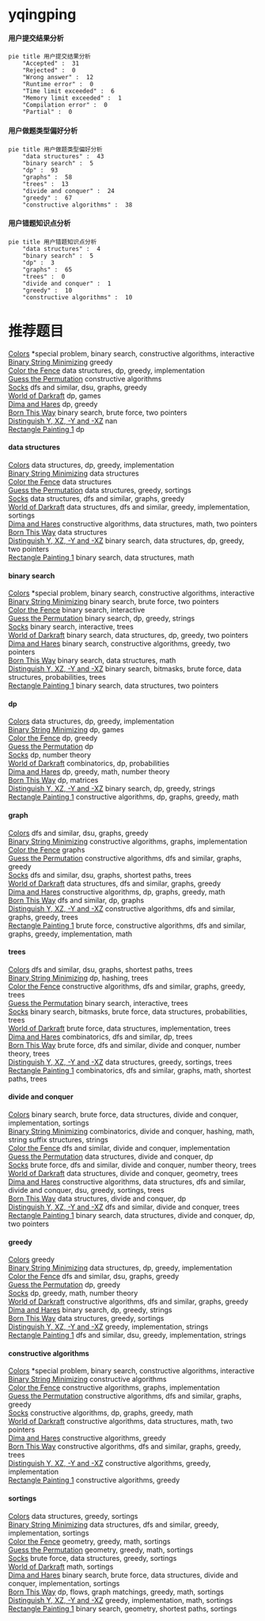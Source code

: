 # yqingping
<!-- tabs:start -->
#### **用户提交结果分析**

```mermaid
pie title 用户提交结果分析
    "Accepted" :  31
    "Rejected" :  0
    "Wrong answer" :  12
    "Runtime error" :  0
    "Time limit exceeded" :  6
    "Memory limit exceeded" :  1
    "Compilation error" :  0
    "Partial" :  0
```
#### **用户做题类型偏好分析**

```mermaid
pie title 用户做题类型偏好分析
    "data structures" :  43
    "binary search" :  5
    "dp" :  93
    "graphs" :  58
    "trees" :  13
    "divide and conquer" :  24
    "greedy" :  67
    "constructive algorithms" :  38
```
#### **用户错题知识点分析**

```mermaid
pie title 用户错题知识点分析
    "data structures" :  4
    "binary search" :  5
    "dp" :  3
    "graphs" :  65
    "trees" :  0
    "divide and conquer" :  1
    "greedy" :  10
    "constructive algorithms" :  10
```
<!-- tabs:end -->
# 推荐题目
[Colors](http://codeforces.com/problemset/problem/1386/A)		*special problem,
                        binary search,
                        constructive algorithms,
                        interactive		  
[Binary String Minimizing](https://codeforces.com/contest/1432/problem/E)		greedy		  
[Color the Fence](http://codeforces.com/problemset/problem/349/B)		data structures,
                        dp,
                        greedy,
                        implementation		  
[Guess the Permutation](http://codeforces.com/problemset/problem/618/B)		constructive algorithms		  
[Socks](http://codeforces.com/problemset/problem/731/C)		dfs and similar,
                        dsu,
                        graphs,
                        greedy		  
[World of Darkraft](http://codeforces.com/problemset/problem/138/D)		dp,
                        games		  
[Dima and Hares](http://codeforces.com/problemset/problem/358/D)		dp,
                        greedy		  
[Born This Way](http://codeforces.com/problemset/problem/1148/B)		binary search,
                        brute force,
                        two pointers		  
[Distinguish Y, XZ, -Y and -XZ](http://codeforces.com/problemset/problem/1357/A7)		nan		  
[Rectangle Painting 1](https://codeforces.com/contest/1199/problem/F)		dp		  
<!-- tabs:start -->
#### **data structures**
[Colors](http://codeforces.com/problemset/problem/349/B)		data structures,
                        dp,
                        greedy,
                        implementation		  
[Binary String Minimizing](http://codeforces.com/problemset/problem/961/E)		data structures		  
[Color the Fence](http://codeforces.com/problemset/problem/1039/E)		data structures		  
[Guess the Permutation](http://codeforces.com/problemset/problem/1310/A)		data structures,
                        greedy,
                        sortings		  
[Socks](http://codeforces.com/problemset/problem/825/E)		data structures,
                        dfs and similar,
                        graphs,
                        greedy		  
[World of Darkraft](http://codeforces.com/problemset/problem/1369/E)		data structures,
                        dfs and similar,
                        greedy,
                        implementation,
                        sortings		  
[Dima and Hares](http://codeforces.com/problemset/problem/733/E)		constructive algorithms,
                        data structures,
                        math,
                        two pointers		  
[Born This Way](http://codeforces.com/problemset/problem/5/E)		data structures		  
[Distinguish Y, XZ, -Y and -XZ](http://codeforces.com/problemset/problem/1492/C)		binary search,
                        data structures,
                        dp,
                        greedy,
                        two pointers		  
[Rectangle Painting 1](http://codeforces.com/problemset/problem/1490/G)		binary search,
                        data structures,
                        math		  
#### **binary search**
[Colors](http://codeforces.com/problemset/problem/1386/A)		*special problem,
                        binary search,
                        constructive algorithms,
                        interactive		  
[Binary String Minimizing](http://codeforces.com/problemset/problem/1148/B)		binary search,
                        brute force,
                        two pointers		  
[Color the Fence](https://codeforces.com/contest/1483/problem/E)		binary search,
                        interactive		  
[Guess the Permutation](http://codeforces.com/problemset/problem/1315/B)		binary search,
                        dp,
                        greedy,
                        strings		  
[Socks](http://codeforces.com/problemset/problem/1129/E)		binary search,
                        interactive,
                        trees		  
[World of Darkraft](http://codeforces.com/problemset/problem/1492/C)		binary search,
                        data structures,
                        dp,
                        greedy,
                        two pointers		  
[Dima and Hares](http://codeforces.com/problemset/problem/1463/D)		binary search,
                        constructive algorithms,
                        greedy,
                        two pointers		  
[Born This Way](http://codeforces.com/problemset/problem/1490/G)		binary search,
                        data structures,
                        math		  
[Distinguish Y, XZ, -Y and -XZ](http://codeforces.com/problemset/problem/1479/D)		binary search,
                        bitmasks,
                        brute force,
                        data structures,
                        probabilities,
                        trees		  
[Rectangle Painting 1](http://codeforces.com/problemset/problem/1436/E)		binary search,
                        data structures,
                        two pointers		  
#### **dp**
[Colors](http://codeforces.com/problemset/problem/349/B)		data structures,
                        dp,
                        greedy,
                        implementation		  
[Binary String Minimizing](http://codeforces.com/problemset/problem/138/D)		dp,
                        games		  
[Color the Fence](http://codeforces.com/problemset/problem/358/D)		dp,
                        greedy		  
[Guess the Permutation](https://codeforces.com/contest/1199/problem/F)		dp		  
[Socks](http://codeforces.com/problemset/problem/264/B)		dp,
                        number theory		  
[World of Darkraft](http://codeforces.com/problemset/problem/28/C)		combinatorics,
                        dp,
                        probabilities		  
[Dima and Hares](https://codeforces.com/contest/871/problem/A)		dp,
                        greedy,
                        math,
                        number theory		  
[Born This Way](https://codeforces.com/contest/352/problem/E)		dp,
                        matrices		  
[Distinguish Y, XZ, -Y and -XZ](http://codeforces.com/problemset/problem/1315/B)		binary search,
                        dp,
                        greedy,
                        strings		  
[Rectangle Painting 1](http://codeforces.com/problemset/problem/850/D)		constructive algorithms,
                        dp,
                        graphs,
                        greedy,
                        math		  
#### **graph**
[Colors](http://codeforces.com/problemset/problem/731/C)		dfs and similar,
                        dsu,
                        graphs,
                        greedy		  
[Binary String Minimizing](http://codeforces.com/problemset/problem/1082/D)		constructive algorithms,
                        graphs,
                        implementation		  
[Color the Fence](http://codeforces.com/problemset/problem/1089/D)		graphs		  
[Guess the Permutation](http://codeforces.com/problemset/problem/1325/F)		constructive algorithms,
                        dfs and similar,
                        graphs,
                        greedy		  
[Socks](http://codeforces.com/problemset/problem/1176/E)		dfs and similar,
                        dsu,
                        graphs,
                        shortest paths,
                        trees		  
[World of Darkraft](http://codeforces.com/problemset/problem/825/E)		data structures,
                        dfs and similar,
                        graphs,
                        greedy		  
[Dima and Hares](http://codeforces.com/problemset/problem/850/D)		constructive algorithms,
                        dp,
                        graphs,
                        greedy,
                        math		  
[Born This Way](http://codeforces.com/problemset/problem/919/D)		dfs and similar,
                        dp,
                        graphs		  
[Distinguish Y, XZ, -Y and -XZ](http://codeforces.com/problemset/problem/911/F)		constructive algorithms,
                        dfs and similar,
                        graphs,
                        greedy,
                        trees		  
[Rectangle Painting 1](http://codeforces.com/problemset/problem/1487/C)		brute force,
                        constructive algorithms,
                        dfs and similar,
                        graphs,
                        greedy,
                        implementation,
                        math		  
#### **trees**
[Colors](http://codeforces.com/problemset/problem/1176/E)		dfs and similar,
                        dsu,
                        graphs,
                        shortest paths,
                        trees		  
[Binary String Minimizing](http://codeforces.com/problemset/problem/718/D)		dp,
                        hashing,
                        trees		  
[Color the Fence](http://codeforces.com/problemset/problem/911/F)		constructive algorithms,
                        dfs and similar,
                        graphs,
                        greedy,
                        trees		  
[Guess the Permutation](http://codeforces.com/problemset/problem/1129/E)		binary search,
                        interactive,
                        trees		  
[Socks](http://codeforces.com/problemset/problem/1479/D)		binary search,
                        bitmasks,
                        brute force,
                        data structures,
                        probabilities,
                        trees		  
[World of Darkraft](http://codeforces.com/problemset/problem/1511/C)		brute force,
                        data structures,
                        implementation,
                        trees		  
[Dima and Hares](http://codeforces.com/problemset/problem/1499/F)		combinatorics,
                        dfs and similar,
                        dp,
                        trees		  
[Born This Way](http://codeforces.com/problemset/problem/1491/E)		brute force,
                        dfs and similar,
                        divide and conquer,
                        number theory,
                        trees		  
[Distinguish Y, XZ, -Y and -XZ](http://codeforces.com/problemset/problem/1466/D)		data structures,
                        greedy,
                        sortings,
                        trees		  
[Rectangle Painting 1](http://codeforces.com/problemset/problem/1495/D)		combinatorics,
                        dfs and similar,
                        graphs,
                        math,
                        shortest paths,
                        trees		  
#### **divide and conquer**
[Colors](http://codeforces.com/problemset/problem/1461/D)		binary search,
                        brute force,
                        data structures,
                        divide and conquer,
                        implementation,
                        sortings		  
[Binary String Minimizing](http://codeforces.com/problemset/problem/1466/G)		combinatorics,
                        divide and conquer,
                        hashing,
                        math,
                        string suffix structures,
                        strings		  
[Color the Fence](http://codeforces.com/problemset/problem/1490/D)		dfs and similar,
                        divide and conquer,
                        implementation		  
[Guess the Permutation](https://codeforces.com/contest/1483/problem/C)		data structures,
                        divide and conquer,
                        dp		  
[Socks](http://codeforces.com/problemset/problem/1491/E)		brute force,
                        dfs and similar,
                        divide and conquer,
                        number theory,
                        trees		  
[World of Darkraft](http://codeforces.com/problemset/problem/1303/G)		data structures,
                        divide and conquer,
                        geometry,
                        trees		  
[Dima and Hares](http://codeforces.com/problemset/problem/1494/D)		constructive algorithms,
                        data structures,
                        dfs and similar,
                        divide and conquer,
                        dsu,
                        greedy,
                        sortings,
                        trees		  
[Born This Way](http://codeforces.com/problemset/problem/1482/E)		data structures,
                        divide and conquer,
                        dp		  
[Distinguish Y, XZ, -Y and -XZ](http://codeforces.com/problemset/problem/566/C)		dfs and similar,
                        divide and conquer,
                        trees		  
[Rectangle Painting 1](http://codeforces.com/problemset/problem/1428/F)		binary search,
                        data structures,
                        divide and conquer,
                        dp,
                        two pointers		  
#### **greedy**
[Colors](https://codeforces.com/contest/1432/problem/E)		greedy		  
[Binary String Minimizing](http://codeforces.com/problemset/problem/349/B)		data structures,
                        dp,
                        greedy,
                        implementation		  
[Color the Fence](http://codeforces.com/problemset/problem/731/C)		dfs and similar,
                        dsu,
                        graphs,
                        greedy		  
[Guess the Permutation](http://codeforces.com/problemset/problem/358/D)		dp,
                        greedy		  
[Socks](https://codeforces.com/contest/871/problem/A)		dp,
                        greedy,
                        math,
                        number theory		  
[World of Darkraft](http://codeforces.com/problemset/problem/1325/F)		constructive algorithms,
                        dfs and similar,
                        graphs,
                        greedy		  
[Dima and Hares](http://codeforces.com/problemset/problem/1315/B)		binary search,
                        dp,
                        greedy,
                        strings		  
[Born This Way](http://codeforces.com/problemset/problem/1310/A)		data structures,
                        greedy,
                        sortings		  
[Distinguish Y, XZ, -Y and -XZ](https://codeforces.com/contest/1086/problem/C)		greedy,
                        implementation,
                        strings		  
[Rectangle Painting 1](http://codeforces.com/problemset/problem/1332/C)		dfs and similar,
                        dsu,
                        greedy,
                        implementation,
                        strings		  
#### **constructive algorithms**
[Colors](http://codeforces.com/problemset/problem/1386/A)		*special problem,
                        binary search,
                        constructive algorithms,
                        interactive		  
[Binary String Minimizing](http://codeforces.com/problemset/problem/618/B)		constructive algorithms		  
[Color the Fence](http://codeforces.com/problemset/problem/1082/D)		constructive algorithms,
                        graphs,
                        implementation		  
[Guess the Permutation](http://codeforces.com/problemset/problem/1325/F)		constructive algorithms,
                        dfs and similar,
                        graphs,
                        greedy		  
[Socks](http://codeforces.com/problemset/problem/850/D)		constructive algorithms,
                        dp,
                        graphs,
                        greedy,
                        math		  
[World of Darkraft](http://codeforces.com/problemset/problem/733/E)		constructive algorithms,
                        data structures,
                        math,
                        two pointers		  
[Dima and Hares](http://codeforces.com/problemset/problem/1375/B)		constructive algorithms,
                        greedy		  
[Born This Way](http://codeforces.com/problemset/problem/911/F)		constructive algorithms,
                        dfs and similar,
                        graphs,
                        greedy,
                        trees		  
[Distinguish Y, XZ, -Y and -XZ](http://codeforces.com/problemset/problem/1236/C)		constructive algorithms,
                        greedy,
                        implementation		  
[Rectangle Painting 1](http://codeforces.com/problemset/problem/1503/A)		constructive algorithms,
                        greedy		  
#### **sortings**
[Colors](http://codeforces.com/problemset/problem/1310/A)		data structures,
                        greedy,
                        sortings		  
[Binary String Minimizing](http://codeforces.com/problemset/problem/1369/E)		data structures,
                        dfs and similar,
                        greedy,
                        implementation,
                        sortings		  
[Color the Fence](https://codeforces.com/contest/1496/problem/C)		geometry,
                        greedy,
                        math,
                        sortings		  
[Guess the Permutation](http://codeforces.com/problemset/problem/1495/A)		geometry,
                        greedy,
                        math,
                        sortings		  
[Socks](http://codeforces.com/problemset/problem/1497/A)		brute force,
                        data structures,
                        greedy,
                        sortings		  
[World of Darkraft](http://codeforces.com/problemset/problem/1427/A)		math,
                        sortings		  
[Dima and Hares](http://codeforces.com/problemset/problem/1461/D)		binary search,
                        brute force,
                        data structures,
                        divide and conquer,
                        implementation,
                        sortings		  
[Born This Way](http://codeforces.com/problemset/problem/1437/C)		dp,
                        flows,
                        graph matchings,
                        greedy,
                        math,
                        sortings		  
[Distinguish Y, XZ, -Y and -XZ](http://codeforces.com/problemset/problem/1473/A)		greedy,
                        implementation,
                        math,
                        sortings		  
[Rectangle Painting 1](http://codeforces.com/problemset/problem/1486/B)		binary search,
                        geometry,
                        shortest paths,
                        sortings		  
<!-- tabs:end -->
